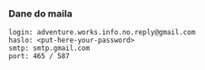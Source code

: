 ### Dane do maila

```
login: adventure.works.info.no.reply@gmail.com
haslo: <put-here-your-password>
smtp: smtp.gmail.com
port: 465 / 587
```